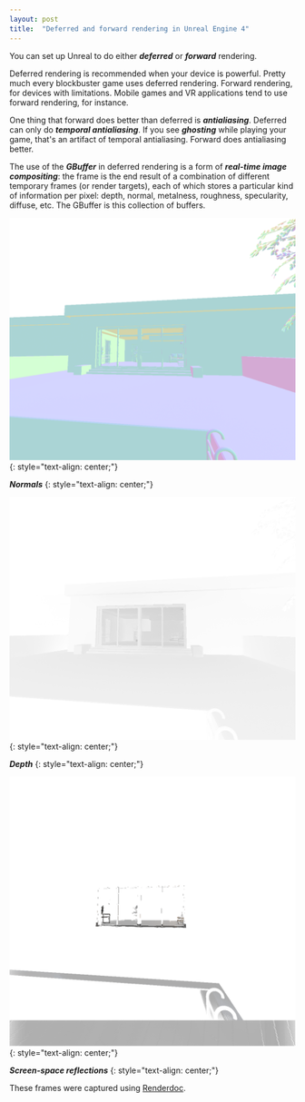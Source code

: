 ```yaml
---
layout: post
title:  "Deferred and forward rendering in Unreal Engine 4"
---
```

You can set up Unreal to do either ***deferred*** or ***forward*** rendering.

Deferred rendering is recommended when your device is powerful. Pretty much every blockbuster game uses deferred rendering. Forward rendering, for devices with limitations. Mobile games and VR applications tend to use forward rendering, for instance.

One thing that forward does better than deferred is ***antialiasing***. Deferred can only do ***temporal antialiasing***. If you see ***ghosting*** while playing your game, that's an artifact of temporal antialiasing. Forward does antialiasing better.

The use of the ***GBuffer*** in deferred rendering is a form of ***real-time image compositing***: the frame is the end result of a combination of different temporary frames (or render targets), each of which stores a particular kind of information per pixel: depth, normal, metalness, roughness, specularity, diffuse, etc. The GBuffer is this collection of buffers.

![](/assets/2020-04-11-deferred-and-forward-rendering-in-ue4/1.png)
{: style="text-align: center;"}

***Normals***
{: style="text-align: center;"}

![](/assets/2020-04-11-deferred-and-forward-rendering-in-ue4/2.png)
{: style="text-align: center;"}

***Depth***
{: style="text-align: center;"}

![](/assets/2020-04-11-deferred-and-forward-rendering-in-ue4/3.png)
{: style="text-align: center;"}

***Screen-space reflections***
{: style="text-align: center;"}

These frames were captured using [Renderdoc](https://renderdoc.org/).